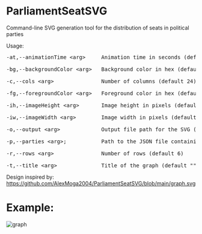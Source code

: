 # ParliamentSeatSVG
Command-line SVG generation tool for the distribution of seats in political parties

Usage:

<pre>
-at,--animationTime &lt;arg&gt;     Animation time in seconds (default 3, warning: drastically increases file size, runs poorly on Safari (but great on Firefox, Chrome etc...))

-bg,--backgroundColor &lt;arg&gt;   Background color in hex (default grey)

-c,--cols &lt;arg&gt;               Number of columns (default 24)

-fg,--foregroundColor &lt;arg&gt;   Foreground color in hex (default black)

-ih,--imageHeight &lt;arg&gt;       Image height in pixels (default 150)

-iw,--imageWidth &lt;arg&gt;        Image width in pixels (default 300)

-o,--output &lt;arg&gt;             Output file path for the SVG (REQUIRED)

-p,--parties &lt;arg&gt;;           Path to the JSON file containing party data (REQUIRED)

-r,--rows &lt;arg&gt;               Number of rows (default 6)

-t,--title &lt;arg&gt;              Title of the graph (default "")
</pre>

Design inspired by: https://github.com/AlexMoga2004/ParliamentSeatSVG/blob/main/graph.svg

# Example: 
![graph](https://github.com/user-attachments/assets/dbcd5070-f7a2-4388-a950-35525a11cde9)
